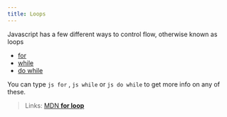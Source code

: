 ```yaml
---
title: Loops
---
```

Javascript has a few different ways to control flow, otherwise known as loops

*   <a href='http://forum.freecodecamp.com/t/javascript-for-loop/14666' target='_blank' rel='nofollow'>for</a>
*   <a href='http://forum.freecodecamp.com/t/javascript-while-loop/14668' target='_blank' rel='nofollow'>while</a>
*   <a href='http://forum.freecodecamp.com/t/javascript-for-loop/14662' target='_blank' rel='nofollow'>do while</a>

You can type `js for` , `js while` or `js do while` to get more info on any of these.

> Links: <a href='https://developer.mozilla.org/en-US/docs/Web/JavaScript/Reference/Statements/for' target='_blank' rel='nofollow'>MDN **for loop**</a>
